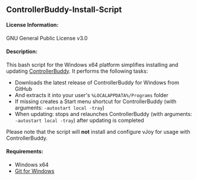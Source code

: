 ## ControllerBuddy-Install-Script

#### License Information:
GNU General Public License v3.0

#### Description:
This bash script for the Windows x64 platform simplifies installing and updating [ControllerBuddy](https://controllerbuddy.org).
It performs the following tasks:
- Downloads the latest release of ControllerBuddy for Windows from GitHub
- And extracts it into your user's `%LOCALAPPDATA%/Programs` folder
- If missing creates a Start menu shortcut for ControllerBuddy (with arguments: `-autostart local -tray`)
- When updating: stops and relaunches ControllerBuddy (with arguments: `-autostart local -tray`) after updating is completed

Please note that the script will **not** install and configure vJoy for usage with ControllerBuddy.

#### Requirements:
- Windows x64
- [Git for Windows](https://git-scm.com/download/win)
